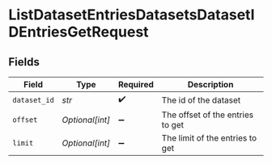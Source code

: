 # ListDatasetEntriesDatasetsDatasetIDEntriesGetRequest


## Fields

| Field                            | Type                             | Required                         | Description                      |
| -------------------------------- | -------------------------------- | -------------------------------- | -------------------------------- |
| `dataset_id`                     | *str*                            | :heavy_check_mark:               | The id of the dataset            |
| `offset`                         | *Optional[int]*                  | :heavy_minus_sign:               | The offset of the entries to get |
| `limit`                          | *Optional[int]*                  | :heavy_minus_sign:               | The limit of the entries to get  |